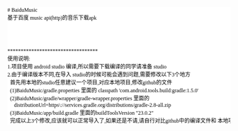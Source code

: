<pre style="background-color:#ffffff;color:#000000;font-family:'宋体';font-size:9.0pt;"># BaiduMusic
基于百度 music api(http)的音乐下载apk  




**********************************  
使用说明:  
1.项目使用 android studio 编译,所以需要下载编译的同学请准备 studio  
2.由于编译版本不同,在导入 studio的时候可能会遇到问题,需要修改以下3个地方  
  首先用本地的studio任意建议一个项目,对应本地项目,修改github的文件
  (1)BaiduMusic/gradle.properties 里面的 classpath 'com.android.tools.build:gradle:1.5.0'  
  (2)BaiduMusic/gradle/wrapper/gradle-wrapper.properties 里面的  
     distributionUrl=https\://services.gradle.org/distributions/gradle-2.8-all.zip  
  (3)BaiduMusic/app/build.gradle 里面的buildToolsVersion &quot;23.0.2&quot;
  完成以上3个修改,应该就可以正常导入了,如果还是不请,请自行对比github中的编译文件和 本地项目产生的编译文件有何不同之处 </pre>
<br />
